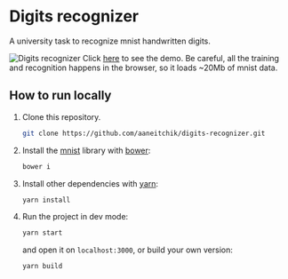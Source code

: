 # Digits recognizer

A university task to recognize mnist handwritten digits.

![Digits recognizer](https://user-images.githubusercontent.com/11046028/27687985-3a612cb4-5cd9-11e7-8af0-1f74e7bed528.png)
Click [here] to see the demo.
Be careful, all the training and recognition happens in the browser, so it loads ~20Mb of mnist data.

## How to run locally

1. Clone this repository.
    ```sh
    git clone https://github.com/aaneitchik/digits-recognizer.git
    ```
2. Install the [mnist] library with [bower]:
    ```sh
    bower i
    ```
3. Install other dependencies with [yarn]:
    ```sh
    yarn install
    ```
4. Run the project in dev mode:
    ```sh
    yarn start
    ```
    and open it on `localhost:3000`,
    or build your own version:
    ```sh
    yarn build
    ```
[//]: #
[bower]: <https://bower.io/>
[yarn]: <https://yarnpkg.com>
[mnist]: <https://github.com/cazala/mnist>
[here]: <https://aaneitchik.github.io/digits-recognizer>
